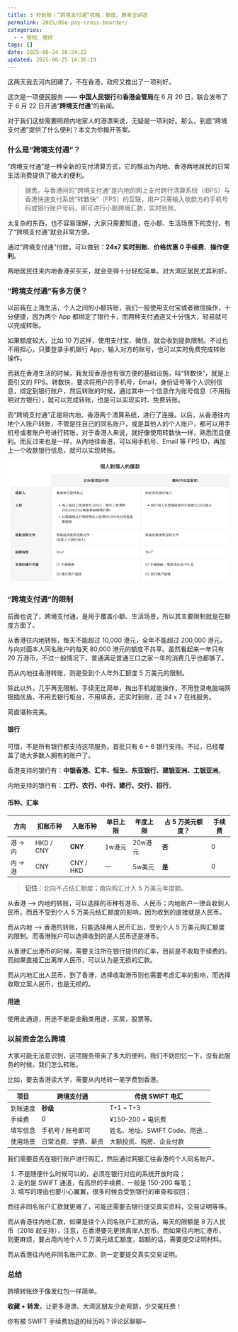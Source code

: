 ```yaml
---
title: 3 秒到账！“跨境支付通”攻略：额度、费率全讲透
permalink: 2025/06e-pay-cross-boarder/
categories:
  - - 保险、理财
tags: []
date: 2025-06-24 20:24:22
updated: 2025-06-25 14:36:19
---
```

这两天我去河内团建了，不在香港，政府又推出了一项利好。

这次是一项便民服务 —— **中国人民银行**和**香港金管局**在 6 月 20 日，联合发布了于 6 月 22 日开通“**跨境支付通**”的新闻。

对于我们这些需要照顾内地家人的港漂来说，无疑是一项利好。那么，到底“跨境支付通”提供了什么便利？本文为你揭开答案。

<!--more-->

### 什么是“跨境支付通”？

“跨境支付通”是一种全新的支付清算方式，它的推出为内地、香港两地居民的日常生活消费提供了极大的便利。

> 据悉，与香港间的“跨境支付通”是内地的网上支付跨行清算系统（IBPS）与香港快速支付系统“转数快”（FPS）的互联，用户只需输入收款方的手机号码或银行账户号码，即可进行小额跨境汇款，实时到账。

太复杂的东西，也不容易理解，大家只需要知道，在小额、生活场景下的支付，有了“跨境支付通”就会非常方便。

通过“跨境支付通”付款，可以做到：**24x7 实时到账**、**价格优惠 0 手续费**、**操作便利**。

两地居民往来内地香港买买买，就会变得十分轻松简单。对大湾区居民尤其利好。

### “跨境支付通”有多方便？

以前我在上海生活，个人之间的小额转账，我们一般使用支付宝或者微信操作，十分便捷，因为两个 App 都绑定了银行卡，而两种支付通道又十分强大，轻易就可以完成转账。

如果额度较大，比如 10 万这样，使用支付宝、微信，就会收到提款限制。不过也不用担心，只要登录手机银行 App，输入对方的账号，也可以实时免费完成转账操作。

而我在香港生活的时候，我发现香港也有很方便的基础设施，叫“转数快”，就是上面引文的 FPS。转数快，要求将用户的手机号，Email，身份证号等个人识别信息，绑定到银行账户，然后转账的时候，通过其中一个信息作为账号信息（不用指明对方银行），就可以完成转账，也是可以实现实时、免费转账。

而“跨境支付通”正是将内地、香港两个清算系统，进行了连接。以后，从香港往内地个人账户转账，不管是往自己的同名账户，或是其他人的个人账户，都可以用手机号或者账户号进行转账，对于香港人来说，就好像使用转数快一样，熟悉而且便利。而反过来也是一样，从内地往香港，可以用手机号、Email 等 FPS ID，再加上一个收款银行信息，就可以实现转账。

![](../../images/2025/06/pay-cross-boarder.png)


### “跨境支付通”的限制

前面也说了，跨境支付通，是用于覆盖小额、生活场景，所以其主要限制就是在额度方面了。

从香港往内地转账，每天不能超过 10,000 港元，全年不能超过 200,000 港元。与向对面本人同名账户的每天 80,000 港元的额度不共享。虽然看起来一年只有 20 万港币，不过一般情况下，普通满足普通三口之家一年的消费几乎也都够了。

而从内地往香港转账，则是受到个人年外汇额度 5 万美元的限制。

除此以外，几乎再无限制。手续无比简单，掏出手机就能操作，不用登录电脑端网银插优盾，不用去银行柜台，不用填表，还实时到账，还 24 x 7 在线服务。

简直堪称完美。

#### 银行

可惜，不是所有银行都支持这项服务。首批只有 6 + 6 银行支持。不过，已经覆盖了绝大多数人拥有的账户了。

香港支持的银行有：**中银香港、汇丰、恒生、东亚银行、建银亚洲、工银亚洲**。

内地支持的银行有：**工行、农行、中行、建行、交行、招行**。

#### 币种、汇率

| 方向 | 扣账币种 | 入账币种 | 单日上限 | 年度上限 | 占 5 万美元额度？ | 手续费 |
|------|----------|----------|----------|----------|------------------|--------|
| 港 → 内 | HKD / CNY | **CNY** | 1w港元 | 20w港元 | **否** | 0 |
| 内 → 港 | CNY | CNY / HKD | — | 5w美元 | **是** | 0 |

> **记住**：北向不占结汇额度；南向购汇计入 5 万美元年度额。

从香港 --> 内地的转账，可以选择的币种有港币、人民币；内地账户一律会收到人民币。而且不受到个人 5 万美元结汇额度的影响，因为收到的直接就是人民币。

而从内地 --> 香港的转账，只能选择用人民币汇出，受到个人 5 万美元购汇额度的限制。而香港账户可以选择收到的是人民币还是港币。

从香港汇出港币的时候，需要关注所在银行提供的汇率，目前是不收取手续费的。而如果直接汇出离岸人民币，可以认为是无损的汇款。

而从内地汇出人民币，到了香港，选择收取港币则也需要考虑汇率的影响，而选择收取立案人民币，也是无损的。

#### 用途

使用此通道，用途不能是金融类用途，买房，股票等。

### 以前资金怎么跨境

大家可能无法意识到，这项服务带来了多大的便利，我们不妨回忆一下，没有此服务的时候，我们怎么转账。

比如，要去香港读大学，需要从内地转一笔学费到香港。

| 项目 | 跨境支付通 | 传统 SWIFT 电汇 |
|------|-------------|-----------------|
| 到账速度 | **秒级** | T+1 ~ T+3 |
| 手续费 | 0 | ¥150–200 + 电讯费 |
| 填写信息 | 手机号 / 账号即可 | 姓名、地址、SWIFT Code、用途… |
| 使用场景 | 日常消费、学费、薪资 | 大额投资、购房、企业付款 |


我们需要首先在银行账户进行购汇，然后通过网银汇往香港的个人同名账户。

1. 不是随便什么时候可以的，必须在银行对应的系统开放时段；
2. 走的是 SWIFT 通道，有高昂的手续费，一般是 150-200 每笔；
3. 填写的理由也要小心翼翼，很多时候会受到银行的审查和驳回；

而往非同名账户汇款就更难了，可能还需要去银行提交真实资料，交易证明等等。

而从香港往内地汇款，如果是往个人同名账户汇款的话，每天的限额是 8 万人民币（2018 起支持），注意，在香港要先更换离岸人民币。而如果往内地汇港币，则更麻烦，要占用内地个人 5 万美元结汇额度，超额的话，需要提交证明材料。

而从香港往内地非同名账户汇款，则一定要提交真实交易证明。

### 总结

跨境转账终于像发红包一样简单。  

**收藏 + 转发**，让更多港漂、大湾区朋友少走弯路，少交冤枉费！

你有被 SWIFT 手续费劝退的经历吗？评论区聊聊~